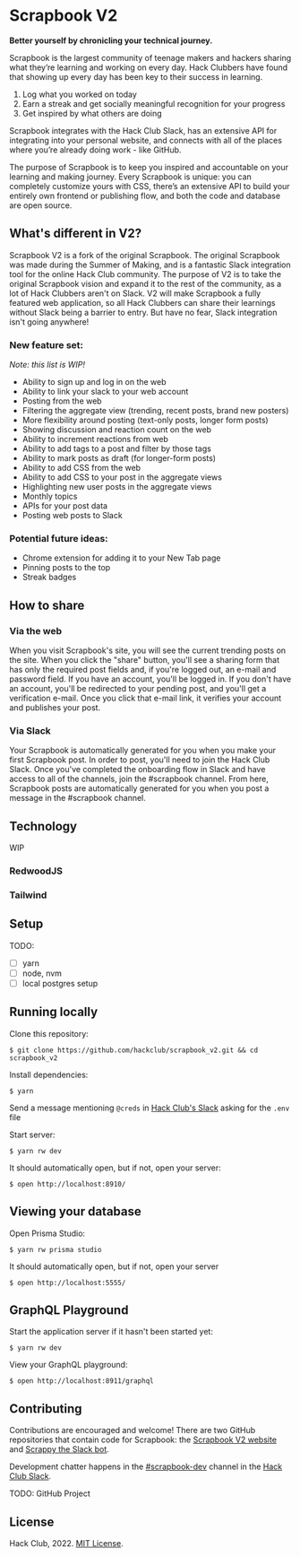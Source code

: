 # Scrapbook V2

**Better yourself by chronicling your technical journey.**

Scrapbook is the largest community of teenage makers and hackers sharing what they’re learning and working on every day. Hack Clubbers have found that showing up every day has been key to their success in learning.

1. Log what you worked on today
2. Earn a streak and get socially meaningful recognition for your progress
3. Get inspired by what others are doing

Scrapbook integrates with the Hack Club Slack, has an extensive API for integrating into your personal website, and connects with all of the places where you’re already doing work - like GitHub.

The purpose of Scrapbook is to keep you inspired and accountable on your learning and making journey. Every Scrapbook is unique: you can completely customize yours with CSS, there’s an extensive API to build your entirely own frontend or publishing flow, and both the code and database are open source.

## What's different in V2?

Scrapbook V2 is a fork of the original Scrapbook. The original Scrapbook was made during the Summer of Making, and is a fantastic Slack integration tool for the online Hack Club community. The purpose of V2 is to take the original Scrapbook vision and expand it to the rest of the community, as a lot of Hack Clubbers aren't on Slack. V2 will make Scrapbook a fully featured web application, so all Hack Clubbers can share their learnings without Slack being a barrier to entry. But have no fear, Slack integration isn't going anywhere!

### New feature set:
_Note: this list is WIP!_
- Ability to sign up and log in on the web
- Ability to link your slack to your web account
- Posting from the web
- Filtering the aggregate view (trending, recent posts, brand new posters)
- More flexibility around posting (text-only posts, longer form posts)
- Showing discussion and reaction count on the web
- Ability to increment reactions from web
- Ability to add tags to a post and filter by those tags
- Ability to mark posts as draft (for longer-form posts)
- Ability to add CSS from the web
- Ability to add CSS to your post in the aggregate views
- Highlighting new user posts in the aggregate views
- Monthly topics
- APIs for your post data
- Posting web posts to Slack

### Potential future ideas:
- Chrome extension for adding it to your New Tab page
- Pinning posts to the top
- Streak badges

## How to share

### Via the web
When you visit Scrapbook's site, you will see the current trending posts on the site. When you click the "share" button, you'll see a sharing form that has only the required post fields and, if you're logged out, an e-mail and password field. If you have an account, you'll be logged in. If you don't have an account, you'll be redirected to your pending post, and you'll get a verification e-mail. Once you click that e-mail link, it verifies your account and publishes your post.

### Via Slack
Your Scrapbook is automatically generated for you when you make your first Scrapbook post. In order to post, you'll need to join the Hack Club Slack. Once you've completed the onboarding flow in Slack and have access to all of the channels, join the #scrapbook channel. From here, Scrapbook posts are automatically generated for you when you post a message in the #scrapbook channel.

## Technology

WIP

### RedwoodJS

### Tailwind

## Setup

TODO:
- [ ] yarn
- [ ] node, nvm
- [ ] local postgres setup

## Running locally

Clone this repository:

    $ git clone https://github.com/hackclub/scrapbook_v2.git && cd scrapbook_v2

Install dependencies:

    $ yarn

Send a message mentioning `@creds` in [Hack Club's Slack](https://hackclub.com/slack/) asking for the `.env` file

Start server:

    $ yarn rw dev

It should automatically open, but if not, open your server:

    $ open http://localhost:8910/

## Viewing your database

Open Prisma Studio:

    $ yarn rw prisma studio

It should automatically open, but if not, open your server

    $ open http://localhost:5555/

## GraphQL Playground

Start the application server if it hasn't been started yet:

    $ yarn rw dev

View your GraphQL playground:

    $ open http://localhost:8911/graphql

## Contributing

Contributions are encouraged and welcome! There are two GitHub repositories that contain code for Scrapbook: the [Scrapbook V2 website](https://github.com/hackclub/scrapbook_v2#contributing) and [Scrappy the Slack bot](https://github.com/hackclub/scrappy#contributing).

Development chatter happens in the [#scrapbook-dev](https://app.slack.com/client/T0266FRGM/C035D6S6TFW) channel in the [Hack Club Slack](https://hackclub.com/slack/).

TODO: GitHub Project

## License

Hack Club, 2022. [MIT License](LICENSE.txt).
